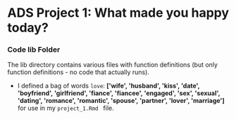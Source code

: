 # ADS Project 1: What made you happy today?
### Code lib Folder

The lib directory contains various files with function definitions (but only function definitions - no code that actually runs).

+ I defined a bag of words ```love```: **['wife', 'husband', 'kiss', 'date', 'boyfriend', 'girlfriend', 'fiance', 'fiancee', 'engaged', 'sex', 'sexual', 'dating', 'romance', 'romantic', 'spouse', 'partner', 'lover', 'marriage']** for use in my  ```project_1.Rmd ``` file.
